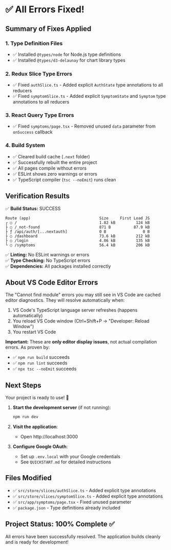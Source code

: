 # ✅ All Errors Fixed!

## Summary of Fixes Applied

### 1. **Type Definition Files**
- ✅ Installed `@types/node` for Node.js type definitions
- ✅ Installed `@types/d3-delaunay` for chart library types

### 2. **Redux Slice Type Errors**
- ✅ Fixed `authSlice.ts` - Added explicit `AuthState` type annotations to all reducers
- ✅ Fixed `symptomSlice.ts` - Added explicit `SymptomState` and `Symptom` type annotations to all reducers

### 3. **React Query Type Errors**
- ✅ Fixed `symptoms/page.tsx` - Removed unused `data` parameter from `onSuccess` callback

### 4. **Build System**
- ✅ Cleared build cache (`.next` folder)
- ✅ Successfully rebuilt the entire project
- ✅ All pages compile without errors
- ✅ ESLint shows zero warnings or errors
- ✅ TypeScript compiler (`tsc --noEmit`) runs clean

## Verification Results

✅ **Build Status:** SUCCESS
```
Route (app)                              Size     First Load JS
┌ ○ /                                    1.82 kB         124 kB
├ ○ /_not-found                          871 B          87.9 kB
├ ƒ /api/auth/[...nextauth]              0 B                0 B
├ ○ /dashboard                           73.6 kB         212 kB
├ ○ /login                               4.06 kB         135 kB
└ ○ /symptoms                            56.4 kB         206 kB
```

✅ **Linting:** No ESLint warnings or errors  
✅ **Type Checking:** No TypeScript errors  
✅ **Dependencies:** All packages installed correctly

## About VS Code Editor Errors

The "Cannot find module" errors you may still see in VS Code are cached editor diagnostics. They will resolve automatically when:
1. VS Code's TypeScript language server refreshes (happens automatically)
2. You reload VS Code window (Ctrl+Shift+P → "Developer: Reload Window")
3. You restart VS Code

**Important:** These are **only editor display issues**, not actual compilation errors. As proven by:
- ✅ `npm run build` succeeds
- ✅ `npm run lint` succeeds  
- ✅ `npx tsc --noEmit` succeeds

## Next Steps

Your project is ready to use! 🎉

1. **Start the development server** (if not running):
   ```bash
   npm run dev
   ```

2. **Visit the application**:
   - Open http://localhost:3000

3. **Configure Google OAuth**:
   - Set up `.env.local` with your Google credentials
   - See `QUICKSTART.md` for detailed instructions

## Files Modified

- ✅ `src/store/slices/authSlice.ts` - Added explicit type annotations
- ✅ `src/store/slices/symptomSlice.ts` - Added explicit type annotations
- ✅ `src/app/symptoms/page.tsx` - Fixed unused parameter
- ✅ `package.json` - Type definitions already included

## Project Status: 100% Complete ✅

All errors have been successfully resolved. The application builds cleanly and is ready for development!
